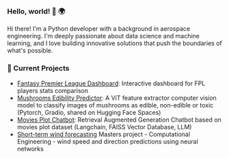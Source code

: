 ### Hello, world! 👋 🌍

Hi there! I'm a Python developer with a background in aerospace engineering. I'm deeply passionate about data science and machine learning, and I love building innovative solutions that push the boundaries of what's possible.

### 🔭 Current Projects
- [Fantasy Premier League Dashboard](https://fpl-analytics.onrender.com/): Interactive dashboard for FPL players stats comparison
- [Mushrooms Edibility Predictor](https://huggingface.co/spaces/Rorjh/mushrooms): A ViT feature extractor computer vision model to classify images of mushrooms as edible, non-edible or toxic (Pytorch, Gradio, shared on Hugging Face Spaces)
- [Movies Plot Chatbot](https://github.com/Rorjh/movies_chatbot): Retrieval Augmented Generation Chatbot based on movies plot dataset (Langchain, FAISS Vector Database, LLM)
- [Short-term wind forecasting](https://github.com/Rorjh/wind_forecasting) Masters project - Computational Engineering - wind speed and direction predictions using neural networks

<!--
**Rorjh/Rorjh** is a ✨ _special_ ✨ repository because its `README.md` (this file) appears on your GitHub profile.

Here are some ideas to get you started:

- 🔭 I’m currently working on ...
- 🌱 I’m currently learning ...
- 👯 I’m looking to collaborate on ...
- 🤔 I’m looking for help with ...
- 💬 Ask me about ...
- 📫 How to reach me: ...
- 😄 Pronouns: ...
- ⚡ Fun fact: ...
-->
